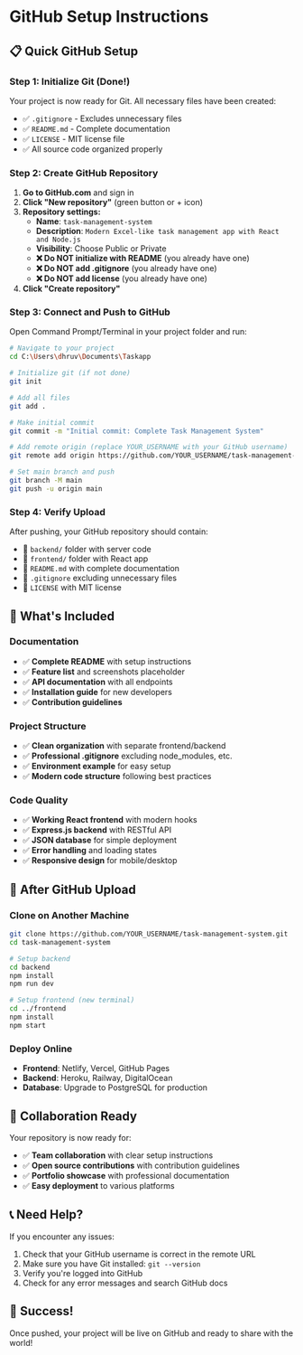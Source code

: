 # GitHub Setup Instructions

## 📋 Quick GitHub Setup

### Step 1: Initialize Git (Done!)
Your project is now ready for Git. All necessary files have been created:
- ✅ `.gitignore` - Excludes unnecessary files
- ✅ `README.md` - Complete documentation
- ✅ `LICENSE` - MIT license file
- ✅ All source code organized properly

### Step 2: Create GitHub Repository

1. **Go to GitHub.com** and sign in
2. **Click "New repository"** (green button or + icon)
3. **Repository settings:**
   - **Name**: `task-management-system`
   - **Description**: `Modern Excel-like task management app with React and Node.js`
   - **Visibility**: Choose Public or Private
   - **❌ Do NOT initialize with README** (you already have one)
   - **❌ Do NOT add .gitignore** (you already have one)
   - **❌ Do NOT add license** (you already have one)
4. **Click "Create repository"**

### Step 3: Connect and Push to GitHub

Open Command Prompt/Terminal in your project folder and run:

```bash
# Navigate to your project
cd C:\Users\dhruv\Documents\Taskapp

# Initialize git (if not done)
git init

# Add all files
git add .

# Make initial commit
git commit -m "Initial commit: Complete Task Management System"

# Add remote origin (replace YOUR_USERNAME with your GitHub username)
git remote add origin https://github.com/YOUR_USERNAME/task-management-system.git

# Set main branch and push
git branch -M main
git push -u origin main
```

### Step 4: Verify Upload

After pushing, your GitHub repository should contain:
- 📁 `backend/` folder with server code
- 📁 `frontend/` folder with React app
- 📄 `README.md` with complete documentation
- 📄 `.gitignore` excluding unnecessary files
- 📄 `LICENSE` with MIT license

## 🎯 What's Included

### Documentation
- ✅ **Complete README** with setup instructions
- ✅ **Feature list** and screenshots placeholder
- ✅ **API documentation** with all endpoints
- ✅ **Installation guide** for new developers
- ✅ **Contribution guidelines**

### Project Structure
- ✅ **Clean organization** with separate frontend/backend
- ✅ **Professional .gitignore** excluding node_modules, etc.
- ✅ **Environment example** for easy setup
- ✅ **Modern code structure** following best practices

### Code Quality
- ✅ **Working React frontend** with modern hooks
- ✅ **Express.js backend** with RESTful API
- ✅ **JSON database** for simple deployment
- ✅ **Error handling** and loading states
- ✅ **Responsive design** for mobile/desktop

## 🚀 After GitHub Upload

### Clone on Another Machine
```bash
git clone https://github.com/YOUR_USERNAME/task-management-system.git
cd task-management-system

# Setup backend
cd backend
npm install
npm run dev

# Setup frontend (new terminal)
cd ../frontend
npm install
npm start
```

### Deploy Online
- **Frontend**: Netlify, Vercel, GitHub Pages
- **Backend**: Heroku, Railway, DigitalOcean
- **Database**: Upgrade to PostgreSQL for production

## 🤝 Collaboration Ready

Your repository is now ready for:
- ✅ **Team collaboration** with clear setup instructions
- ✅ **Open source contributions** with contribution guidelines
- ✅ **Portfolio showcase** with professional documentation
- ✅ **Easy deployment** to various platforms

## 📞 Need Help?

If you encounter any issues:
1. Check that your GitHub username is correct in the remote URL
2. Make sure you have Git installed: `git --version`
3. Verify you're logged into GitHub
4. Check for any error messages and search GitHub docs

## 🎉 Success!

Once pushed, your project will be live on GitHub and ready to share with the world!